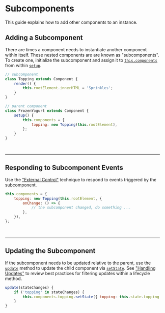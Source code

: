 # Subcomponents

This guide explains how to add other components to an instance.

## Adding a Subcomponent

There are times a component needs to instantiate another component within itself. These nested components are are known as "subcomponents". To create one, initialize the subcomponent and assign it to [`this.components`](../api/component.md#components) from within [`setup`](../api/component.md#setup).

```js
// subcomponent
class Topping extends Component {
    render() {
        this.rootElement.innerHTML = 'Sprinkles';
    }
}

// parent component
class FrozenYogurt extends Component {
    setup() {
        this.components = {
            topping: new Topping(this.rootElement),
        };
    }
}
```

<br />

---

## Responding to Subcomponent Events

Use the ["External Control"](./external-control.md) technique to respond to events triggered by the subcomponent.

```js
this.components = {
    topping: new Topping(this.rootElement, {
        onChange: () => {
            // the subcomponent changed, do something ...
        },
    }),
};
```

<br />

---

## Updating the Subcomponent

If the subcomponent needs to be updated relative to the parent, use the [`update`](../api/component.md#update) method to update the child component via [`setState`](../api/component.md#setstate). See ["Handling Updates"](../fundamentals/handling-updates.md) to review best practices for filtering updates within a lifecycle method.

```js
update(stateChanges) {
    if ('topping' in stateChanges) {
        this.components.topping.setState({ topping: this.state.topping });
    }
}
```

